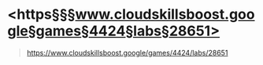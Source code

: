 # <https§§§www.cloudskillsboost.google§games§4424§labs§28651>
> <https://www.cloudskillsboost.google/games/4424/labs/28651>
